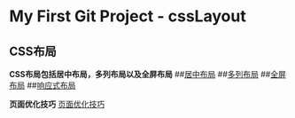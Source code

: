 # My First Git Project - cssLayout
## CSS布局
**CSS布局包括居中布局，多列布局以及全屏布局**
##[居中布局](https://github.com/futan/cssLayout/tree/master/%E5%B1%85%E4%B8%AD%E5%B8%83%E5%B1%80demo)
##[多列布局](https://github.com/futan/cssLayout/tree/master/%E5%A4%9A%E5%88%97%E5%B8%83%E5%B1%80demo)
##[全屏布局](https://github.com/futan/cssLayout/tree/master/%E5%B1%85%E4%B8%AD%E5%B8%83%E5%B1%80demo)
##[响应式布局](#)

**页面优化技巧**
[页面优化技巧](https://github.com/futan/cssLayout/blob/master/6.%E9%A1%B5%E9%9D%A2%E4%BC%98%E5%8C%96.md)